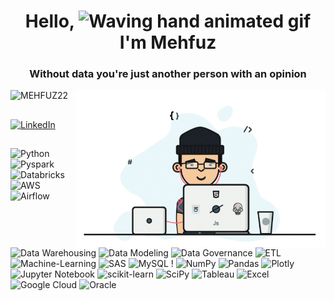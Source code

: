 
<h1 align="center"> Hello, <img src="https://raw.githubusercontent.com/nixin72/nixin72/master/wave.gif" 
alt="Waving hand animated gif"
height="45"
width="45" /> I'm Mehfuz</h1>

<h3 align="center">Without data you're just another person with an opinion</h3>
<img align="right" alt="coding" width="400" src="https://github.com/MEHFUZ22/MEHFUZ22/blob/main/cde.gif">

<p align="left"> <img src="https://komarev.com/ghpvc/?username=MEHFUZ22&label=Profile%20views&color=0e75b6&style=flat" alt="MEHFUZ22" /> </p>


## 
[![LinkedIn](https://img.shields.io/badge/LinkedIn-0077B5?style=for-the-badge&logo=linkedin&logoColor=white)](https://www.linkedin.com/in/mehfuzurrahman/)
## 
![Python](https://img.shields.io/badge/Python-%234ea94b.svg?style=for-the-badge&logo=python&logoColor=white&style=flat) ![Pyspark](https://img.shields.io/badge/PySpark-239120?style=for-the-badge&logo=apache%20spark&logoColor=white&style=flat) ![Databricks](https://img.shields.io/badge/Databricks-FF3621?style=for-the-badge&logo=Databricks&logoColor=white)  ![AWS](https://img.shields.io/badge/Amazon_AWS-232F3E?style=for-the-badge&logo=amazon-aws&logoColor=white)![Airflow](https://img.shields.io/badge/Airflow-017CEE?style=for-the-badge&logo=Apache%20Airflow&logoColor=white) 
![Data Warehousing](https://img.shields.io/badge/Data%20Warehousing-%232D8CFF.svg?style=for-the-badge&logo=data:image/png;base64,iVBORw0KGgoAAAANSUhEUgAAABkAAAAZCAYAAADE6YVjAAAAi0lEQVR42mP8z/hoCgoJuoFo3AwGAqoBUYYBoF8KlcAAE1XAG4SSwAAKrEVKwAAAABJRU5ErkJggg==&style=flat)
![Data Modeling](https://img.shields.io/badge/Data%20Modeling-%236DB33F.svg?style=for-the-badge&logo=data:image/png;base64,iVBORw0KGgoAAAANSUhEUgAAABkAAAAZCAYAAADE6YVjAAAAiklEQVR42mP8z8AARHAiAbF9gBxoBq4DTN6jAENFDNn8KtG+RzgAOoqOwJ7mPB2cCGLGAFI1QvUDgyo5WvAnlADfWJuo8QN1BcAiyb8Dkz3wMdQAAAABJRU5ErkJggg==&style=flat)
![Data Governance](https://img.shields.io/badge/Data%20Governance-%23FF652F.svg?style=for-the-badge&logo=data:image/png;base64,iVBORw0KGgoAAAANSUhEUgAAABkAAAAZCAYAAADE6YVjAAAAhklEQVR42mP8z8AARHAiAbF9gBxoBq4DTN6jAENFDNn8KtG+RzgAOoqOwJ7mPB2cCGLGAFI1QvUDgyo5WvAnlADfWJuo8QN1BcAiyb8Dkz3wMdQAAAABJRU5ErkJggg==&style=flat)
![ETL](https://img.shields.io/badge/ETL-%23F5A623.svg?style=for-the-badge&logo=data:image/png;base64,iVBORw0KGgoAAAANSUhEUgAAABkAAAAZCAYAAADE6YVjAAAAeUlEQVR42mP8z8AARHAiAbF9gBxoBq4DTN6jAENFDNn8KtG+RzgAOoqOwJ7mPB2cCGLGAFI1QvUDgyo5WvAnlADfWJuo8QN1BcAiyb8Dkz3wMdQAAAABJRU5ErkJggg==&style=flat)![Machine-Learning](https://img.shields.io/badge/machine--learning-3670A0?style=for-the-badge&logo=machine-learning&logoColor=ffdd54&style=flat) ![SAS](https://img.shields.io/badge/SAS-430098?style=for-the-badge&logo=SAS&logoColor=white&style=flat) ![MySQL](https://img.shields.io/badge/mysql-%2300f.svg?style=for-the-badge&logo=mysql&logoColor=white&style=flat) !	![NumPy](https://img.shields.io/badge/numpy-%23013243.svg?style=for-the-badge&logo=numpy&logoColor=white&style=flat) ![Pandas](https://img.shields.io/badge/pandas-%23150458.svg?style=for-the-badge&logo=pandas&logoColor=white&style=flat) ![Plotly](https://img.shields.io/badge/Plotly-239120?style=for-the-badge&logo=plotly&logoColor=white&style=flat) ![Jupyter Notebook](https://img.shields.io/badge/jupyter-%23FA0F00.svg?style=for-the-badge&logo=jupyter&logoColor=white&style=flat)  ![scikit-learn](https://img.shields.io/badge/scikit--learn-%23F7931E.svg?style=for-the-badge&logo=scikit-learn&logoColor=white&style=flat) ![SciPy](https://img.shields.io/badge/SciPy-%230C55A5.svg?style=for-the-badge&logo=scipy&logoColor=%white&style=flat)  ![Tableau](https://img.shields.io/badge/Tableau-000000?style=for-the-badge&logo=Tableau&logoColor=white&style=flat) ![Excel](https://img.shields.io/badge/Excel-%23EE4C2C.svg?style=for-the-badge&logo=Excel&logoColor=white&style=flat) ![Google Cloud](https://img.shields.io/badge/Google-Cloud-B85F4.svg?style=for-the-badge&logo=googlecloud&logoColor=white&style=flat) ![Oracle](
https://img.shields.io/badge/Oracle-%F80000.svg?style=for-the-badge&logo=oracle&logoColor=white&style=flat) 


##

##


